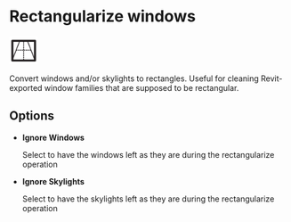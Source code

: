 # Rectangularize windows
<img src="images/rectangularize-windows.svg" width="50" height="50"> 

Convert windows and/or skylights to rectangles. Useful for cleaning Revit-exported window families that are supposed to be rectangular.

## Options

* **Ignore Windows**

  Select to have the windows left as they are during the rectangularize operation

* **Ignore Skylights**

  Select to have the skylights left as they are during the rectangularize operation